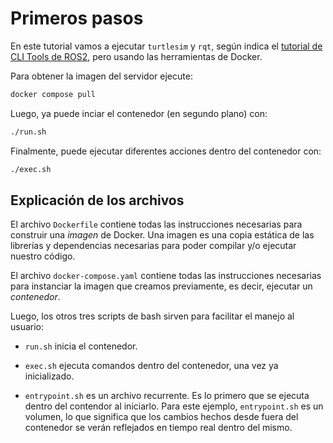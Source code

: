 # Primeros pasos

En este tutorial vamos a ejecutar `turtlesim` y `rqt`, según indica el [tutorial de CLI Tools de ROS2](https://docs.ros.org/en/humble/Tutorials.html), pero usando las herramientas de Docker.

Para obtener la imagen del servidor ejecute:

```bash
docker compose pull
```

Luego, ya puede inciar el contenedor (en segundo plano) con:

```bash
./run.sh
```

Finalmente, puede ejecutar diferentes acciones dentro del contenedor con:

```bash
./exec.sh
```

## Explicación de los archivos

El archivo `Dockerfile` contiene todas las instrucciones necesarias para construir una *imagen* de Docker. Una imagen es una copia estática de las librerías y dependencias necesarias para poder compilar y/o ejecutar nuestro código.

El archivo `docker-compose.yaml` contiene todas las instrucciones necesarias para instanciar la imagen que creamos previamente, es decir, ejecutar un *contenedor*.

Luego, los otros tres scripts de bash sirven para facilitar el manejo al usuario:

* `run.sh` inicia el contenedor.

* `exec.sh` ejecuta comandos dentro del contenedor, una vez ya inicializado.

* `entrypoint.sh` es un archivo recurrente. Es lo primero que se ejecuta dentro del contendor al iniciarlo. Para este ejemplo, `entrypoint.sh` es un volumen, lo que significa que los cambios hechos desde fuera del contenedor se verán reflejados en tiempo real dentro del mismo.
